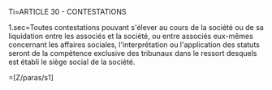 Ti=ARTICLE 30 - CONTESTATIONS 

1.sec=Toutes contestations pouvant s'élever au cours de la société ou de sa liquidation entre les associés et la société, ou entre associés eux-mêmes concernant les affaires sociales, l'interprétation ou l'application des statuts seront de la compétence exclusive des tribunaux dans le ressort desquels est établi le siège social de la société.  

=[Z/paras/s1]